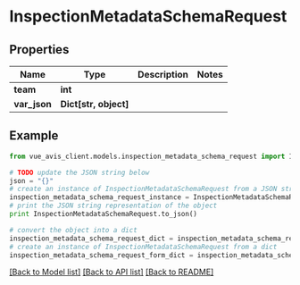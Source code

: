 # InspectionMetadataSchemaRequest


## Properties

Name | Type | Description | Notes
------------ | ------------- | ------------- | -------------
**team** | **int** |  |
**var_json** | **Dict[str, object]** |  |

## Example

```python
from vue_avis_client.models.inspection_metadata_schema_request import InspectionMetadataSchemaRequest

# TODO update the JSON string below
json = "{}"
# create an instance of InspectionMetadataSchemaRequest from a JSON string
inspection_metadata_schema_request_instance = InspectionMetadataSchemaRequest.from_json(json)
# print the JSON string representation of the object
print InspectionMetadataSchemaRequest.to_json()

# convert the object into a dict
inspection_metadata_schema_request_dict = inspection_metadata_schema_request_instance.to_dict()
# create an instance of InspectionMetadataSchemaRequest from a dict
inspection_metadata_schema_request_form_dict = inspection_metadata_schema_request.from_dict(inspection_metadata_schema_request_dict)
```
[[Back to Model list]](..#documentation-for-models) [[Back to API list]](..#documentation-for-api-endpoints) [[Back to README]](..)
